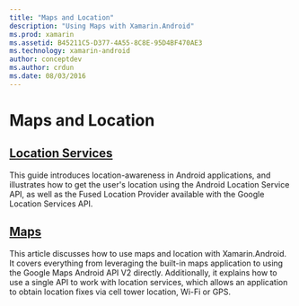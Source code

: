 ```yaml
---
title: "Maps and Location"
description: "Using Maps with Xamarin.Android"
ms.prod: xamarin
ms.assetid: B45211C5-D377-4A55-8C8E-95D4BF470AE3
ms.technology: xamarin-android
author: conceptdev
ms.author: crdun
ms.date: 08/03/2016
---
```


# Maps and Location


## [Location Services](~/android/platform/maps-and-location/location.md)

This guide introduces location-awareness in Android applications, and illustrates how to get the user's location using the Android Location Service API, as well as the Fused Location Provider available with the Google Location Services API.


## [Maps](~/android/platform/maps-and-location/maps/index.md)

This article discusses how to use maps and location with Xamarin.Android. It covers everything from leveraging the built-in maps application to using the Google Maps Android API V2 directly. Additionally, it explains how to use a single API to work with location services, which allows an application to obtain location fixes via cell tower location, Wi-Fi or GPS.

